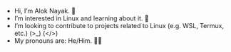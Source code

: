 - Hi, I’m Alok Nayak. 👋
- I’m interested in Linux and learning about it. 🐧
- I’m looking to contribute to projects related to Linux (e.g. WSL, Termux, etc.) (>_) (</>)
- My pronouns are: He/Him. 🙋‍♂️
